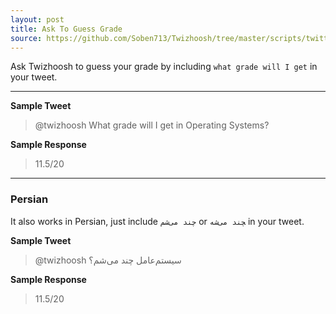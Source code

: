 ```yaml
---
layout: post
title: Ask To Guess Grade
source: https://github.com/Soben713/Twizhoosh/tree/master/scripts/twitter_related/get_grade
---
```

    
Ask Twizhoosh to guess your grade by including `what grade will I get` in your tweet.

<!--more-->

---

**Sample Tweet**

> @twizhoosh What grade will I get in Operating Systems?

**Sample Response**

> 11.5/20

---

### Persian

It also works in Persian, just include `چند می‌شم` or ‍‍‍‍`چند می‌شه` in your tweet.

**Sample Tweet**

> @twizhoosh سیستم‌عامل چند می‌شم؟

**Sample Response**

> 11.5/20
    
    